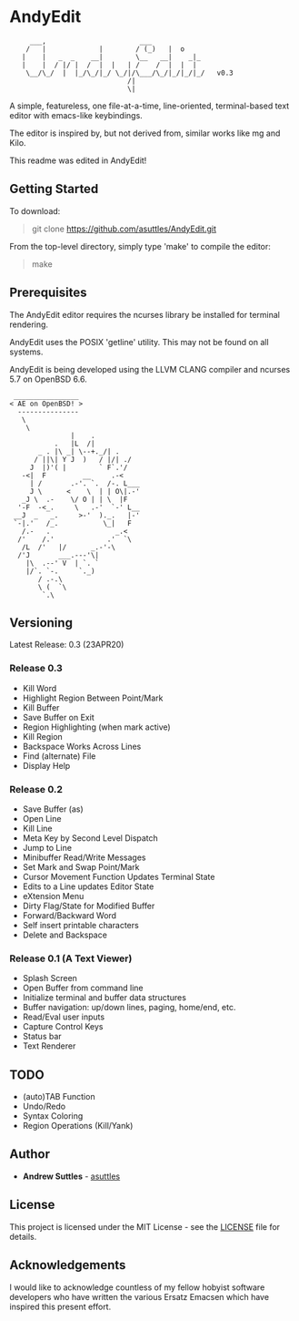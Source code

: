 # AndyEdit


         ___,                       ___
        /   |             |        / (_)   |  o
       |    |   _  _    __|        \__   __|    _|_
       |    |  / |/ |  /  |  |   | /    /  |  |  |
        \__/\_/  |  |_/\_/|_/ \_/|/\___/\_/|_/|_/|_/   v0.3
                                 /|
                                 \|


A simple, featureless, one file-at-a-time, line-oriented, terminal-based text editor with emacs-like keybindings.

The editor is inspired by, but not derived from, similar works like mg and Kilo.

This readme was edited in AndyEdit!

## Getting Started

To download:

> git clone https://github.com/asuttles/AndyEdit.git


From the top-level directory, simply type 'make' to compile the editor:

> make


## Prerequisites

The AndyEdit editor requires the ncurses library be installed for terminal rendering.

AndyEdit uses the POSIX 'getline' utility.  This may not be found on all systems.

AndyEdit is being developed using the LLVM CLANG compiler and ncurses 5.7 on OpenBSD 6.6.

     ________________ 
    < AE on OpenBSD! >
      --------------- 
       \
        \
                   |    . 
               .   |L  /|
           _ . |\ _| \--+._/| .  
          / ||\| Y J  )   / |/| ./    
         J  |)'( |        ` F`.'/
       -<|  F         __     .-<    
         | /       .-'. `.  /-. L___ 
         J \      <    \  | | O\|.-' 
       _J \  .-    \/ O | | \  |F    
      '-F  -<_.     \   .-'  `-' L__ 
     __J  _   _.     >-'  )._.   |-' 
     `-|.'   /_.           \_|   F 
       /.-   .                _.<  
      /'    /.'             .'  `\
       /L  /'   |/      _.-'-\      
      /'J       ___.---'\|             
        |\  .--' V  | `. `          
        |/`. `-.     `._)           
           / .-.\                      
           \ (  `\                  
            `.\                     


## Versioning

Latest Release: 0.3 (23APR20)

### Release 0.3
  - Kill Word
  - Highlight Region Between Point/Mark
  - Kill Buffer
  - Save Buffer on Exit
  - Region Highlighting (when mark active)
  - Kill Region
  - Backspace Works Across Lines
  - Find (alternate) File
  - Display Help

### Release 0.2
  - Save Buffer (as)
  - Open Line
  - Kill Line
  - Meta Key by Second Level Dispatch
  - Jump to Line 
  - Minibuffer Read/Write Messages
  - Set Mark and Swap Point/Mark
  - Cursor Movement Function Updates Terminal State
  - Edits to a Line updates Editor State
  - eXtension Menu
  - Dirty Flag/State for Modified Buffer
  - Forward/Backward Word
  - Self insert printable characters
  - Delete and Backspace

### Release 0.1 (A Text Viewer)
  - Splash Screen
  - Open Buffer from command line
  - Initialize terminal and buffer data structures
  - Buffer navigation: up/down lines, paging, home/end, etc.
  - Read/Eval user inputs
  - Capture Control Keys
  - Status bar
  - Text Renderer
  
## TODO
   - (auto)TAB Function
   - Undo/Redo
   - Syntax Coloring
   - Region Operations (Kill/Yank)

## Author

* **Andrew Suttles** - [asuttles](https://github.com/asuttles)

## License

This project is licensed under the MIT License - see the [LICENSE](LICENSE) file for details.

## Acknowledgements

I would like to acknowledge countless of my fellow hobyist software developers who have written the various Ersatz Emacsen which have inspired this present effort.

